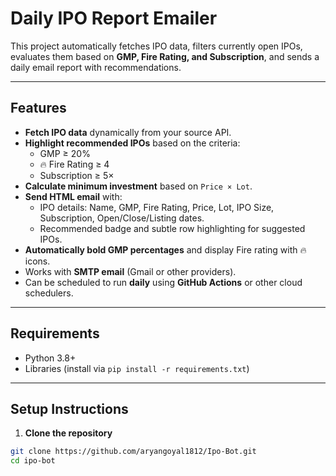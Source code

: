 # Daily IPO Report Emailer

This project automatically fetches IPO data, filters currently open IPOs, evaluates them based on **GMP, Fire Rating, and Subscription**, and sends a daily email report with recommendations.

---

## Features

- **Fetch IPO data** dynamically from your source API.
- **Highlight recommended IPOs** based on the criteria:
  - GMP ≥ 20%
  - 🔥 Fire Rating ≥ 4
  - Subscription ≥ 5×
- **Calculate minimum investment** based on `Price × Lot`.
- **Send HTML email** with:
  - IPO details: Name, GMP, Fire Rating, Price, Lot, IPO Size, Subscription, Open/Close/Listing dates.
  - Recommended badge and subtle row highlighting for suggested IPOs.
- **Automatically bold GMP percentages** and display Fire rating with 🔥 icons.
- Works with **SMTP email** (Gmail or other providers).
- Can be scheduled to run **daily** using **GitHub Actions** or other cloud schedulers.

---

## Requirements

- Python 3.8+
- Libraries (install via `pip install -r requirements.txt`)

---

## Setup Instructions

1. **Clone the repository**

```bash
git clone https://github.com/aryangoyal1812/Ipo-Bot.git
cd ipo-bot
